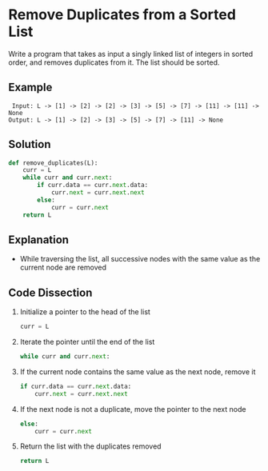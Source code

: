 # Remove Duplicates from a Sorted List
Write a program that takes as input a singly linked list of integers in sorted order, and removes duplicates from it. The list should be sorted.

## Example
```
 Input: L -> [1] -> [2] -> [2] -> [3] -> [5] -> [7] -> [11] -> [11] -> None
Output: L -> [1] -> [2] -> [3] -> [5] -> [7] -> [11] -> None
```

## Solution
```python
def remove_duplicates(L):
    curr = L
    while curr and curr.next:
        if curr.data == curr.next.data:
            curr.next = curr.next.next
        else:
            curr = curr.next
    return L
```

## Explanation
* While traversing the list, all successive nodes with the same value as the current node are removed

## Code Dissection
1. Initialize a pointer to the head of the list
    ```python
    curr = L
    ```
2. Iterate the pointer until the end of the list
    ```python
    while curr and curr.next:
    ```
3. If the current node contains the same value as the next node, remove it
    ```python
    if curr.data == curr.next.data:
        curr.next = curr.next.next
    ```
4. If the next node is not a duplicate, move the pointer to the next node
    ```python
    else:
        curr = curr.next
    ```
5. Return the list with the duplicates removed
    ```python
    return L
    ```